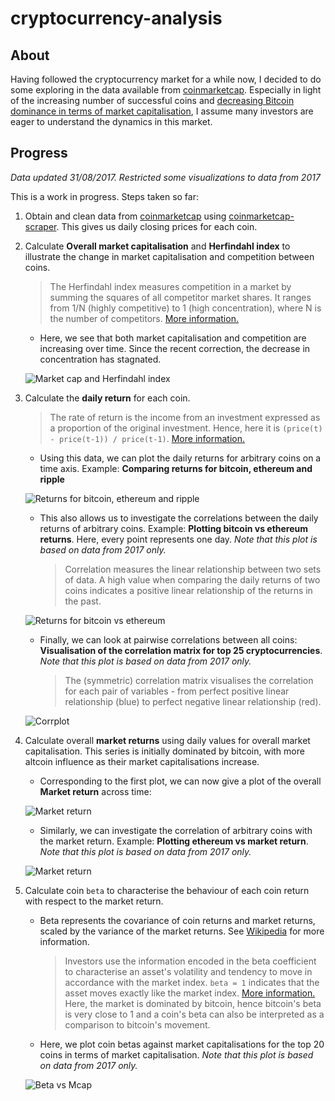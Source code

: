 # cryptocurrency-analysis

## About

Having followed the cryptocurrency market for a while now, I decided to do some exploring in the data available from [coinmarketcap](https://coinmarketcap.com).
Especially in light of the increasing number of successful coins and [decreasing Bitcoin dominance in terms of market capitalisation](https://coinmarketcap.com/charts/#btc-percentage), I assume many investors are eager to understand the dynamics in this market.

## Progress

*Data updated 31/08/2017. Restricted some visualizations to data from 2017*

This is a work in progress. Steps taken so far:

1. Obtain and clean data from [coinmarketcap](https://coinmarketcap.com) using [coinmarketcap-scraper](https://github.com/prouast/coinmarketcap-scraper). This gives us daily closing prices for each coin.

2. Calculate **Overall market capitalisation** and **Herfindahl index** to illustrate the change in market capitalisation and competition between coins.

	> The Herfindahl index measures competition in a market by summing the squares of all competitor market shares. It ranges from 1/N (highly competitive) to 1 (high concentration), where N is the number of competitors. [More information.](https://en.wikipedia.org/wiki/Herfindahl_index)

	- Here, we see that both market capitalisation and competition are increasing over time. Since the recent correction, the decrease in concentration has stagnated.

	![Market cap and Herfindahl index](https://raw.githubusercontent.com/prouast/cryptocurrency-analysis/master/Market-cap-herfindahl.png?style=centerme)

3. Calculate the **daily return** for each coin.

	> The rate of return is the income from an investment expressed as a proportion of the original investment. Hence, here it is `(price(t) - price(t-1)) / price(t-1)`. [More information.](https://en.wikipedia.org/wiki/Rate_of_return)

	- Using this data, we can plot the daily returns for arbitrary coins on a time axis. Example: **Comparing returns for bitcoin, ethereum and ripple**

	![Returns for bitcoin, ethereum and ripple](https://raw.githubusercontent.com/prouast/cryptocurrency-analysis/master/Coin-returns.png?style=centerme)

	- This also allows us to investigate the correlations between the daily returns of arbitrary coins. Example: **Plotting bitcoin vs ethereum returns**. Here, every point represents one day. *Note that this plot is based on data from 2017 only.*

		> Correlation measures the linear relationship between two sets of data. A high value when comparing the daily returns of two coins indicates a positive linear relationship of the returns in the past.

	![Returns for bitcoin vs ethereum](https://raw.githubusercontent.com/prouast/cryptocurrency-analysis/master/Bitcoin-vs-ethereum-returns.png?style=centerme)

	- Finally, we can look at pairwise correlations between all coins: **Visualisation of the correlation matrix for top 25 cryptocurrencies**. *Note that this plot is based on data from 2017 only.*

		> The (symmetric) correlation matrix visualises the correlation for each pair of variables - from perfect positive linear relationship (blue) to perfect negative linear relationship (red).

	![Corrplot](https://raw.githubusercontent.com/prouast/cryptocurrency-analysis/master/Corrplot.png?style=centerme)

4. Calculate overall **market returns** using daily values for overall market capitalisation.
   This series is initially dominated by bitcoin, with more altcoin influence as their market capitalisations increase.

	- Corresponding to the first plot, we can now give a plot of the overall **Market return** across time:

	![Market return](https://raw.githubusercontent.com/prouast/cryptocurrency-analysis/master/Market-return.png?style=centerme)

	- Similarly, we can investigate the correlation of arbitrary coins with the market return. Example: **Plotting ethereum vs market return**. *Note that this plot is based on data from 2017 only.*

	![Market return](https://raw.githubusercontent.com/prouast/cryptocurrency-analysis/master/Ethereum-vs-market-return.png?style=centerme)

5. Calculate coin `beta` to characterise the behaviour of each coin return with respect to the market return.

	- Beta represents the covariance of coin returns and market returns, scaled by the variance of the market returns.
	  See [Wikipedia](https://en.wikipedia.org/wiki/Capital_asset_pricing_model) for more information.

		> Investors use the information encoded in the beta coefficient to characterise an asset's volatility and tendency to move in accordance with the market index. `beta = 1` indicates that the asset moves exactly like the market index. [More information.](https://en.wikipedia.org/wiki/Beta_(finance)) Here, the market is dominated by bitcoin, hence bitcoin's beta is very close to 1 and a coin's beta can also be interpreted as a comparison to bitcoin's movement.

	- Here, we plot coin betas against market capitalisations for the top 20 coins in terms of market capitalisation. *Note that this plot is based on data from 2017 only.*

	![Beta vs Mcap](https://raw.githubusercontent.com/prouast/cryptocurrency-analysis/master/Beta-vs-mcap.png?style=centerme)
